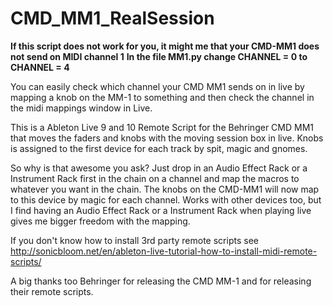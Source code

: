 CMD_MM1_RealSession
===================

__If this script does not work for you, it might me that your CMD-MM1 does not send on MIDI channel 1__
__In the file MM1.py change CHANNEL = 0 to CHANNEL = 4__

You can easily check which channel your CMD MM1 sends on in live by mapping a knob on the MM-1 to something and then check the channel in the midi mappings window in Live.

This is a Ableton Live 9 and 10 Remote Script for the Behringer CMD MM1 that moves the faders and knobs with the moving session box in live.
Knobs is assigned to the first device for each track by spit, magic and gnomes.

So why is that awesome you ask? Just drop in an Audio Effect Rack or a Instrument Rack first in the chain on a channel and map the macros to whatever you want in the chain.
The knobs on the CMD-MM1 will now map to this device by magic for each channel. Works with other devices too, but I find having an Audio Effect Rack or a Instrument Rack when playing live
gives me bigger freedom with the mapping.

If you don't know how to install 3rd party remote scripts see
http://sonicbloom.net/en/ableton-live-tutorial-how-to-install-midi-remote-scripts/

A big thanks too Behringer for releasing the CMD MM-1 and for releasing their remote scripts.
